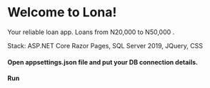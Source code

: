 # Welcome to Lona!

Your reliable loan app.
Loans from N20,000 to N50,000 .

Stack:
ASP.NET Core Razor Pages, SQL Server 2019, JQuery, CSS
#### Open appsettings.json file and put your DB connection details.
#### Run


